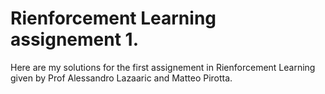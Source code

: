 # Rienforcement Learning assignement 1. 
Here are my solutions for the first assignement in Rienforcement Learning given by Prof Alessandro Lazaaric and Matteo Pirotta. 
